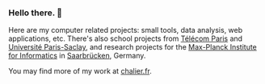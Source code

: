 ### Hello there. 👋

Here are my computer related projects: small tools, data analysis, web applications, etc. There's also school projects from [Télécom Paris](https://www.telecom-paris.fr/) and [Université Paris-Saclay](https://www.universite-paris-saclay.fr/), and research projects for the [Max-Planck Institute for Informatics](https://www.mpi-inf.mpg.de/home) in [Saarbrücken](https://www.saarbruecken.de/), Germany.

You may find more of my work at [chalier.fr](https://chalier.fr).

